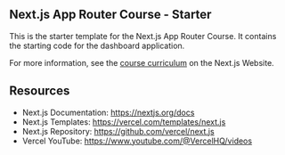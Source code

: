## Next.js App Router Course - Starter

This is the starter template for the Next.js App Router Course. It contains the starting code for the dashboard application.

For more information, see the [course curriculum](https://nextjs.org/learn) on the Next.js Website.

## Resources
- Next.js Documentation: https://nextjs.org/docs
- Next.js Templates: https://vercel.com/templates/next.js
- Next.js Repository: https://github.com/vercel/next.js
- Vercel YouTube: https://www.youtube.com/@VercelHQ/videos